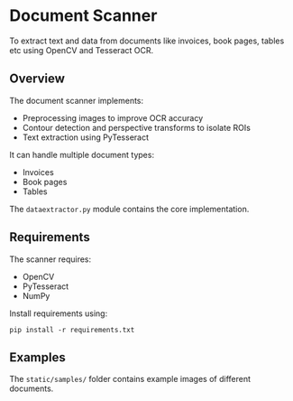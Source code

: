 # Document Scanner

To extract text and data from documents like invoices, book pages, tables etc using OpenCV and Tesseract OCR. 

## Overview

The document scanner implements:

- Preprocessing images to improve OCR accuracy
- Contour detection and perspective transforms to isolate ROIs
- Text extraction using PyTesseract 
<!-- - Template matching to identify document types -->

It can handle multiple document types:

- Invoices
- Book pages
- Tables
<!-- - Forms -->
<!-- - Receipts -->

The `dataextractor.py` module contains the core implementation.

## Requirements

The scanner requires:

- OpenCV
- PyTesseract
- NumPy
<!-- - pdf2image (for PDFs) -->

Install requirements using:

```
pip install -r requirements.txt
```

## Examples

The `static/samples/` folder contains example images of different documents.